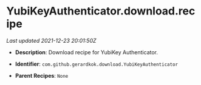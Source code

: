 # YubiKeyAuthenticator.download.recipe

_Last updated 2021-12-23 20:01:50Z_

- **Description**: Download recipe for YubiKey Authenticator.

- **Identifier**: `com.github.gerardkok.download.YubiKeyAuthenticator`

- **Parent Recipes**: `None`

